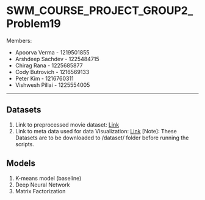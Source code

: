# SWM_COURSE_PROJECT_GROUP2_Problem19

Members:
- Apoorva Verma     -  1219501855
- Arshdeep Sachdev  -  1225484715
- Chirag Rana       -  1225685877
- Cody Butrovich    -  1216569133
- Peter Kim         -  1216760311
- Vishwesh Pillai   -  1225554005


---
## Datasets 
1.  Link to preprocessed movie dataset: [Link](https://drive.google.com/file/d/1JZoEUxGqBIg_LcuyHodLw5cq6kEq6el1/view?usp=sharing)
2.  Link to meta data used for data Visualization: [Link](https://www.kaggle.com/datasets/tmdb/tmdb-movie-metadata)
[Note]: These Datasets are to be downloaded to /dataset/ folder before running the scripts.

## Models
1. K-means model (baseline)
2. Deep Neural Network
3. Matrix Factorization
